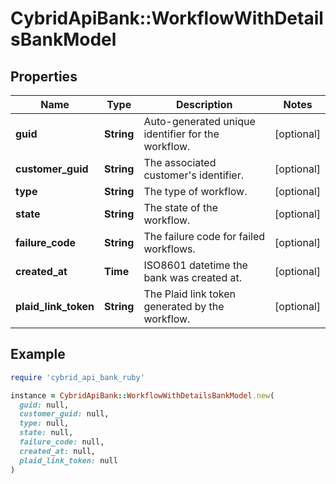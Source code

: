 # CybridApiBank::WorkflowWithDetailsBankModel

## Properties

| Name | Type | Description | Notes |
| ---- | ---- | ----------- | ----- |
| **guid** | **String** | Auto-generated unique identifier for the workflow. | [optional] |
| **customer_guid** | **String** | The associated customer&#39;s identifier. | [optional] |
| **type** | **String** | The type of workflow. | [optional] |
| **state** | **String** | The state of the workflow. | [optional] |
| **failure_code** | **String** | The failure code for failed workflows. | [optional] |
| **created_at** | **Time** | ISO8601 datetime the bank was created at. | [optional] |
| **plaid_link_token** | **String** | The Plaid link token generated by the workflow. | [optional] |

## Example

```ruby
require 'cybrid_api_bank_ruby'

instance = CybridApiBank::WorkflowWithDetailsBankModel.new(
  guid: null,
  customer_guid: null,
  type: null,
  state: null,
  failure_code: null,
  created_at: null,
  plaid_link_token: null
)
```

